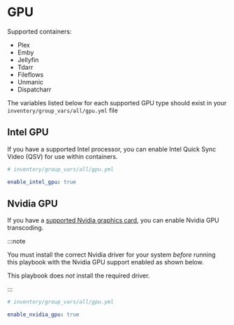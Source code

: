 # GPU

Supported containers:

- Plex
- Emby
- Jellyfin
- Tdarr
- Fileflows
- Unmanic
- Dispatcharr

The variables listed below for each supported GPU type should exist in your `inventory/group_vars/all/gpu.yml` file

## Intel GPU

If you have a supported Intel processor, you can enable Intel Quick Sync Video (QSV) for use within containers.

```yaml
# inventory/group_vars/all/gpu.yml

enable_intel_gpu: true
```

## Nvidia GPU

If you have a [supported Nvidia graphics card](https://developer.nvidia.com/video-encode-decode-support-matrix), you can enable Nvidia GPU transcoding.

:::note

You must install the correct Nvidia driver for your system _before_ running this playbook with the Nvidia GPU support enabled as shown below.

This playbook does _not_ install the required driver.

:::

```yaml
# inventory/group_vars/all/gpu.yml

enable_nvidia_gpu: true
```
